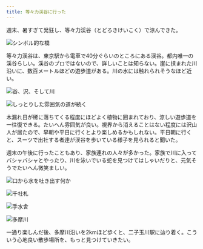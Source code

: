 ```yaml
---
title: 等々力渓谷に行った
---
```

週末、暑すぎて発狂し、等々力渓谷（とどろきけいこく）で涼んできた。

![](https://lh5.googleusercontent.com/1S51hUJ_kPXrpX4lsGErEzeKZFvJbBK5LHeGryZGWGj5zslFsi5sb31FUI8e6jSMoBjbtAvjZYQJVlpHtnEcoy9pc-EYtmx89QLLDSMzGX321GWXacgJjXwau_t_0WLZgk5PlGExn06JRbhgxleJB4hHyFgNOX6KBcHisKP_luqrpdaZrPPOHaGPLF_O3w "シンボル的な橋")

等々力渓谷は、東京駅から電車で40分ぐらいのところにある渓谷。都内唯一の渓谷らしい。渓谷のプロではないので、詳しいことは知らない。崖に挟まれた川沿いに、数百メートルほどの遊歩道がある。川の水には触れられそうなほど近い。

![](https://lh6.googleusercontent.com/F6mhx-6Yv6fe9bxjOY2uOveelXAKuRN9QrJp5jZ-LV-DE5sYrsZRFAyUux5BdeN20uZuAAAG4vdSCICEh08pnXZxCjGltI6DJOQFxk6MBpNsWMNMc1eWTKond4CqGsYVOIELE32ng8jd2Yz4t9HeGyl0fYpEs8StZxfXZszn3tosQ1WIYcPrWuQS1gUx_Q "谷、沢、そして川")

![](https://lh5.googleusercontent.com/_SPGAh8Iog86ekCZI11IW-nQykhx9i8ngDISsSPoQgNt_onHjshFU8CTU63IYTL0Bjt3rSP50o3YeXWNcYSjaPCNxZr1pvoGp1G7SzkKeoBvlcKjz-1eBUOmIc0D7DdkuEp4D_VPZvntRzwQwCBofYvVRy1nLch1vtBbqgIHGXDymJ3sJodpQKMnOC6guQ "しっとりした雰囲気の道が続く")

木漏れ日が稀に落ちてくる程度にほどよく植物に囲まれており、涼しい遊歩道を一往復できる。たいへん雰囲気が良い。視界から消えることはない程度には沢山人が居たので、早朝や平日に行くとより楽しめるかもしれない。平日朝に行くと、スーツで出社する者達が渓谷を歩いている様子を見られると聞いた。

週末の午後に行ったこともあり、家族連れの人々が多かった。家族で川に入ってバシャバシャとやったり、川を泳いでいる蛇を見つけてはしゃいだりと、元気そうでたいへん微笑ましい。

![](https://lh3.googleusercontent.com/fNaofQGm9KBbnyjrSNYhPit7auCF-iVoMWA-oWFUbUy10srOLHYMmHW5T4MkllfKvu6UPHYtIF1ELhY9iirVCq6-GzWLQuce2q530EIm0-gjFgNqDnOSYBlxVbgKldn4FBsj08gSlnRA7axLVSDY5Y_rWEK3aiVPRsPblsUanMBQMc8hvmszb_wBLyE71w "口から水を吐き出す何か")

![](https://lh4.googleusercontent.com/jWKR2iU1q55klhBAX0SAeV7QooBLmIXZdITyXogme8ZnZOvRsOTV0Q2lSXc8Ne2PIRaeKYNGWcI8ZYfBfgeSQnqJ-vim7XfotexadasvuCp4vwJZ72iOO4pDbppIB9S3GqAfuVG2xnNQJu3WlEhuYITe5IPbPU1R7Ml53xDGqKmsOEJwOMHMMNll2bOjCg "千社札")

![](https://lh6.googleusercontent.com/j_UBxAm0ktYm2pugPqkQGmSn8CSSfIEUFnvC0O2u0ejDnNlDNGrF-WquPGDplbDeMMvagaFKDTeq-3_8dHzlqThrnvf3nrFr59pL2CZvgzboo05l90tXVqUtc5r9YHZJobhNeN8Ck-IfCMdRJbtY66iOrXTpyUxi660-QODyag4oW_GFRGgt-EY11A0xZQ "手水舎")

![](https://lh3.googleusercontent.com/6ZeVf20BSfcBZLu1nLkVHcRFmwO4bX6ajqT2VGnQHJ3X_7JBzbJDlPMXhr8AGeOnHv-mFYwRBIEGJu4DzHnp7DvQjvqI-ykxuVzQ5PEq76RS_QSTPqBKNlpiIkRAXWYke1ixdLRZqpskkEddVmKA4eor5RzOdsBDJIPKZF6zHYmZVcHXjPBViisugdf10w "多摩川")

一通り楽しんだ後、多摩川沿いを2kmほど歩くと、二子玉川駅に辿り着く。こういう心地良い散歩場所を、もっと見つけていきたい。
